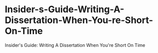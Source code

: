 # Insider-s-Guide-Writing-A-Dissertation-When-You-re-Short-On-Time
Insider's Guide: Writing A Dissertation When You're Short On Time
